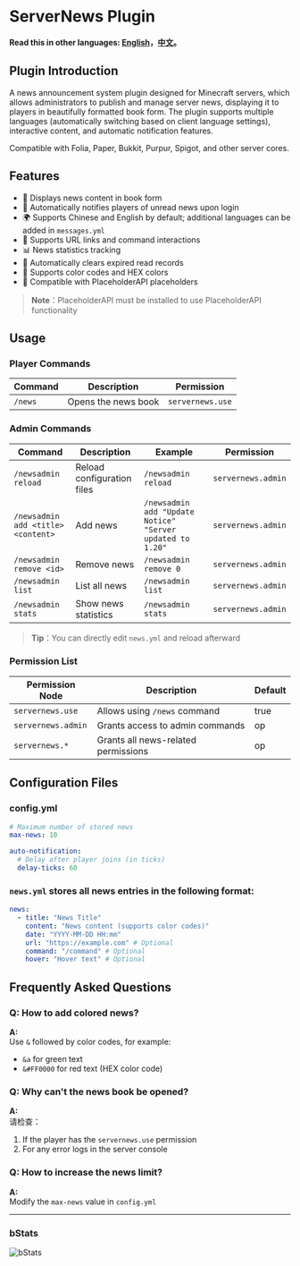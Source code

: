 # ServerNews Plugin

**Read this in other languages: [English](README.md)，[中文](README_zh.md)。**

## Plugin Introduction
A news announcement system plugin designed for Minecraft servers, which allows administrators to publish and manage server news, displaying it to players in beautifully formatted book form. The plugin supports multiple languages (automatically switching based on client language settings), interactive content, and automatic notification features.  

Compatible with Folia, Paper, Bukkit, Purpur, Spigot, and other server cores.  

## Features
- 📖 Displays news content in book form
- 🔔 Automatically notifies players of unread news upon login
- 🌍 Supports Chinese and English by default; additional languages can be added in `messages.yml`
- 🔗 Supports URL links and command interactions
- 📊 News statistics tracking
- 📅 Automatically clears expired read records
- 🎨 Supports color codes and HEX colors
- 📱 Compatible with PlaceholderAPI placeholders

> **Note**：PlaceholderAPI must be installed to use PlaceholderAPI functionality

## Usage

### Player Commands
| Command | Description | Permission |
|------|------|------|
| `/news` | Opens the news book | `servernews.use` |

### Admin Commands
| Command | Description | Example | Permission |
|------|------|------|------|
| `/newsadmin reload` | 	Reload configuration files	 | `/newsadmin reload` | `servernews.admin` |
| `/newsadmin add <title> <content>` | Add news | `/newsadmin add "Update Notice" "Server updated to 1.20"` | `servernews.admin` |
| `/newsadmin remove <id>` | Remove news | `/newsadmin remove 0` | `servernews.admin` |
| `/newsadmin list` | 	List all news | `/newsadmin list` | `servernews.admin` |
| `/newsadmin stats` | 	Show news statistics | `/newsadmin stats` | `servernews.admin` |

> **Tip**：You can directly edit `news.yml` and reload afterward

### Permission List

| Permission Node            | 	Description                     | Default |
|---------------------|--------------------------|--------|
| `servernews.use`    | Allows using `/news` command      | true   |
| `servernews.admin`  | Grants access to admin commands     | op     |
| `servernews.*`      | Grants all news-related permissions    | op     |

## Configuration Files

### config.yml
```yaml
# Maximum number of stored news  
max-news: 10

auto-notification:
  # Delay after player joins (in ticks) 
  delay-ticks: 60
```

### `news.yml` stores all news entries in the following format:

```yaml
news:
  - title: "News Title"
    content: "News content (supports color codes)"
    date: "YYYY-MM-DD HH:mm"
    url: "https://example.com" # Optional  
    command: "/command" # Optional  
    hover: "Hover text" # Optional  
```

## Frequently Asked Questions

### Q: How to add colored news?  
**A:**  
Use `&` followed by color codes, for example:  
- `&a` for green text    
- `&#FF0000` for red text (HEX color code)  

### Q: Why can't the news book be opened?  
**A:**  
请检查：  
1. If the player has the `servernews.use` permission  
2. For any error logs in the server console    

### Q: How to increase the news limit?  
**A:**  
Modify the `max-news` value in `config.yml`  

---

### bStats
![bStats](https://bstats.org/signatures/bukkit/ServerNews.svg)

